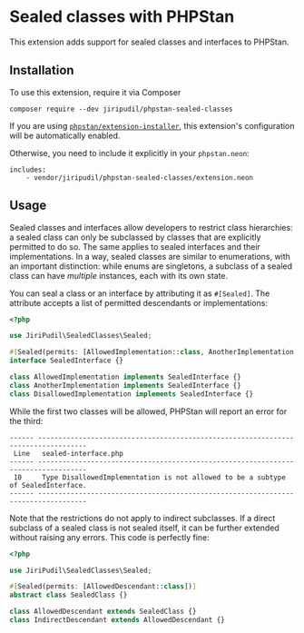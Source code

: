 # Sealed classes with PHPStan

This extension adds support for sealed classes and interfaces to PHPStan.

## Installation

To use this extension, require it via Composer

```shell
composer require --dev jiripudil/phpstan-sealed-classes
```

If you are using [`phpstan/extension-installer`](https://github.com/phpstan/extension-installer), this extension's configuration will be automatically enabled.

Otherwise, you need to include it explicitly in your `phpstan.neon`:

```neon
includes:
    - vendor/jiripudil/phpstan-sealed-classes/extension.neon
```


## Usage

Sealed classes and interfaces allow developers to restrict class hierarchies: a sealed class can only be subclassed by classes that are explicitly permitted to do so. The same applies to sealed interfaces and their implementations. In a way, sealed classes are similar to enumerations, with an important distinction: while enums are singletons, a subclass of a sealed class can have _multiple_ instances, each with its own state.

You can seal a class or an interface by attributing it as `#[Sealed]`. The attribute accepts a list of permitted descendants or implementations:

```php
<?php

use JiriPudil\SealedClasses\Sealed;

#[Sealed(permits: [AllowedImplementation::class, AnotherImplementation::class])]
interface SealedInterface {}

class AllowedImplementation implements SealedInterface {}
class AnotherImplementation implements SealedInterface {}
class DisallowedImplementation implements SealedInterface {}
```

While the first two classes will be allowed, PHPStan will report an error for the third:

```
------ ----------------------------------------------------------------------------------
 Line   sealed-interface.php
------ ----------------------------------------------------------------------------------
 10     Type DisallowedImplementation is not allowed to be a subtype of SealedInterface.
------ ----------------------------------------------------------------------------------
```

Note that the restrictions do not apply to indirect subclasses. If a direct subclass of a sealed class is not sealed itself, it can be further extended without raising any errors. This code is perfectly fine:

```php
<?php

use JiriPudil\SealedClasses\Sealed;

#[Sealed(permits: [AllowedDescendant::class])]
abstract class SealedClass {}

class AllowedDescendant extends SealedClass {}
class IndirectDescendant extends AllowedDescendant {}
```
